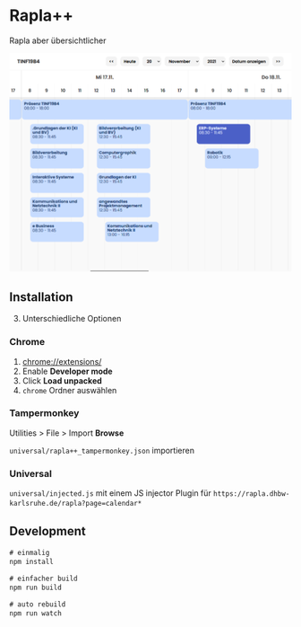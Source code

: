 # Rapla++

Rapla aber übersichtlicher

![Screenshot](readmeImgs/screenshot.png)

## Installation

3. Unterschiedliche Optionen

### Chrome

1. [chrome://extensions/](chrome://extensions/)
2. Enable **Developer mode**
3. Click **Load unpacked**
4. `chrome` Ordner auswählen

### Tampermonkey

Utilities > File > Import **Browse**

`universal/rapla++_tampermonkey.json` importieren

### Universal

`universal/injected.js` mit einem JS injector Plugin für `https://rapla.dhbw-karlsruhe.de/rapla?page=calendar*`

## Development

```shell
# einmalig
npm install
```

```shell
# einfacher build
npm run build 
```

```shell
# auto rebuild
npm run watch 
```
